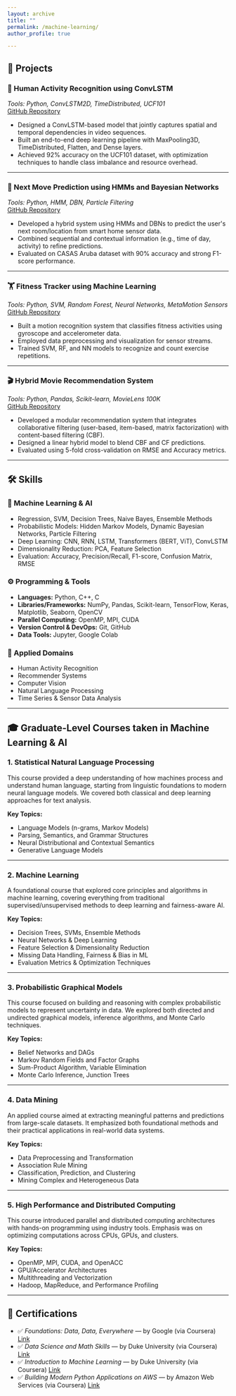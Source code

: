 ```yaml
---
layout: archive
title: ""
permalink: /machine-learning/
author_profile: true

---
```


## 🔬 Projects

### 🧠 Human Activity Recognition using ConvLSTM  
*Tools: Python, ConvLSTM2D, TimeDistributed, UCF101*  
[GitHub Repository](https://github.com/akashrana8755/Human_Activity_Recognition_using_ConvLSTM)

- Designed a ConvLSTM-based model that jointly captures spatial and temporal dependencies in video sequences.  
- Built an end-to-end deep learning pipeline with MaxPooling3D, TimeDistributed, Flatten, and Dense layers.  
- Achieved 92% accuracy on the UCF101 dataset, with optimization techniques to handle class imbalance and resource overhead.

---

### 📍 Next Move Prediction using HMMs and Bayesian Networks  
*Tools: Python, HMM, DBN, Particle Filtering*  
[GitHub Repository](https://github.com/akashrana8755/Next_Move_Prediction_using_HMMs_and_Bayesian_Networks)

- Developed a hybrid system using HMMs and DBNs to predict the user's next room/location from smart home sensor data.  
- Combined sequential and contextual information (e.g., time of day, activity) to refine predictions.  
- Evaluated on CASAS Aruba dataset with 90% accuracy and strong F1-score performance.

---

### 🏋️ Fitness Tracker using Machine Learning  
*Tools: Python, SVM, Random Forest, Neural Networks, MetaMotion Sensors*  
[GitHub Repository](https://github.com/akashrana8755/Fitness-Tracker-Using-AI)

- Built a motion recognition system that classifies fitness activities using gyroscope and accelerometer data.  
- Employed data preprocessing and visualization for sensor streams.  
- Trained SVM, RF, and NN models to recognize and count exercise repetitions.

---

### 🎬 Hybrid Movie Recommendation System  
*Tools: Python, Pandas, Scikit-learn, MovieLens 100K*  
[GitHub Repository](https://github.com/akashrana8755/Movie_Recommendation_system)

- Developed a modular recommendation system that integrates collaborative filtering (user-based, item-based, matrix factorization) with content-based filtering (CBF).  
- Designed a linear hybrid model to blend CBF and CF predictions.  
- Evaluated using 5-fold cross-validation on RMSE and Accuracy metrics.

---

## 🛠️ Skills

### 🧠 Machine Learning & AI
- Regression, SVM, Decision Trees, Naive Bayes, Ensemble Methods  
- Probabilistic Models: Hidden Markov Models, Dynamic Bayesian Networks, Particle Filtering  
- Deep Learning: CNN, RNN, LSTM, Transformers (BERT, ViT), ConvLSTM  
- Dimensionality Reduction: PCA, Feature Selection  
- Evaluation: Accuracy, Precision/Recall, F1-score, Confusion Matrix, RMSE  

### ⚙️ Programming & Tools
- **Languages:** Python, C++, C  
- **Libraries/Frameworks:** NumPy, Pandas, Scikit-learn, TensorFlow, Keras, Matplotlib, Seaborn, OpenCV  
- **Parallel Computing:** OpenMP, MPI, CUDA  
- **Version Control & DevOps:** Git, GitHub  
- **Data Tools:** Jupyter, Google Colab

### 🔬 Applied Domains
- Human Activity Recognition  
- Recommender Systems  
- Computer Vision  
- Natural Language Processing  
- Time Series & Sensor Data Analysis

---
## 🎓 Graduate-Level Courses taken in Machine Learning & AI

### 1. Statistical Natural Language Processing

This course provided a deep understanding of how machines process and understand human language, starting from linguistic foundations to modern neural language models. We covered both classical and deep learning approaches for text analysis.

**Key Topics:**
- Language Models (n-grams, Markov Models)
- Parsing, Semantics, and Grammar Structures
- Neural Distributional and Contextual Semantics
- Generative Language Models

---

### 2. Machine Learning

A foundational course that explored core principles and algorithms in machine learning, covering everything from traditional supervised/unsupervised methods to deep learning and fairness-aware AI.

**Key Topics:**
- Decision Trees, SVMs, Ensemble Methods
- Neural Networks & Deep Learning
- Feature Selection & Dimensionality Reduction
- Missing Data Handling, Fairness & Bias in ML
- Evaluation Metrics & Optimization Techniques

---

### 3. Probabilistic Graphical Models

This course focused on building and reasoning with complex probabilistic models to represent uncertainty in data. We explored both directed and undirected graphical models, inference algorithms, and Monte Carlo techniques.

**Key Topics:**
- Belief Networks and DAGs
- Markov Random Fields and Factor Graphs
- Sum-Product Algorithm, Variable Elimination
- Monte Carlo Inference, Junction Trees

---

### 4. Data Mining

An applied course aimed at extracting meaningful patterns and predictions from large-scale datasets. It emphasized both foundational methods and their practical applications in real-world data systems.

**Key Topics:**
- Data Preprocessing and Transformation
- Association Rule Mining
- Classification, Prediction, and Clustering
- Mining Complex and Heterogeneous Data

---

### 5. High Performance and Distributed Computing

This course introduced parallel and distributed computing architectures with hands-on programming using industry tools. Emphasis was on optimizing computations across CPUs, GPUs, and clusters.

**Key Topics:**
- OpenMP, MPI, CUDA, and OpenACC
- GPU/Accelerator Architectures
- Multithreading and Vectorization
- Hadoop, MapReduce, and Performance Profiling

---

## 📜 Certifications

- ✅ *Foundations: Data, Data, Everywhere* — by Google (via Coursera) [Link](https://coursera.org/verif%20y/RS8AGDPYGZLK)  
- ✅ *Data Science and Math Skills* — by Duke University (via Coursera) [Link](https://www.coursera.org/verify/4JJNY3HXX2HP)  
- ✅ *Introduction to Machine Learning* — by Duke University (via Coursera) [Link](https://www.coursera.org/account/accomplishments/verify/JCST66NK65TW)  
- ✅ *Building Modern Python Applications on AWS* — by Amazon Web Services (via Coursera) [Link](https://www.coursera.org/account/accomplishments/verify/RN2YWVJUCGRR)